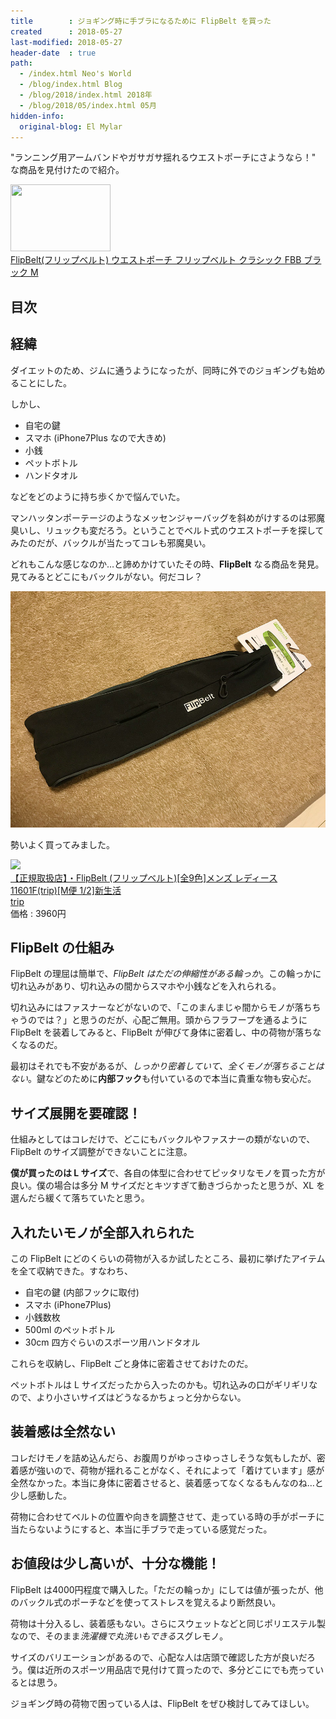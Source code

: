 ```yaml
---
title        : ジョギング時に手ブラになるために FlipBelt を買った
created      : 2018-05-27
last-modified: 2018-05-27
header-date  : true
path:
  - /index.html Neo's World
  - /blog/index.html Blog
  - /blog/2018/index.html 2018年
  - /blog/2018/05/index.html 05月
hidden-info:
  original-blog: El Mylar
---
```


"ランニング用アームバンドやガサガサ揺れるウエストポーチにさようなら！" な商品を見付けたので紹介。

<div class="ad-amazon">
  <div class="ad-amazon-image">
    <a href="https://www.amazon.co.jp/dp/B00JF9DWWU?tag=neos21-22&amp;linkCode=osi&amp;th=1&amp;psc=1">
      <img src="https://m.media-amazon.com/images/I/31nruODavuL._SL160_.jpg" width="160" height="107">
    </a>
  </div>
  <div class="ad-amazon-info">
    <div class="ad-amazon-title">
      <a href="https://www.amazon.co.jp/dp/B00JF9DWWU?tag=neos21-22&amp;linkCode=osi&amp;th=1&amp;psc=1">FlipBelt(フリップベルト) ウエストポーチ フリップベルト クラシック FBB ブラック M</a>
    </div>
  </div>
</div>

## 目次

## 経緯

ダイエットのため、ジムに通うようになったが、同時に外でのジョギングも始めることにした。

しかし、

- 自宅の鍵
- スマホ (iPhone7Plus なので大きめ)
- 小銭
- ペットボトル
- ハンドタオル

などをどのように持ち歩くかで悩んでいた。

マンハッタンポーテージのようなメッセンジャーバッグを斜めがけするのは邪魔臭いし、リュックも変だろう。ということでベルト式のウエストポーチを探してみたのだが、バックルが当たってコレも邪魔臭い。

どれもこんな感じなのか…と諦めかけていたその時、**FlipBelt** なる商品を発見。見てみるとどこにもバックルがない。何だコレ？

![FlipBelt](./27-01-01.jpg)

勢いよく買ってみました。

<div class="ad-rakuten">
  <div class="ad-rakuten-image">
    <a href="https://hb.afl.rakuten.co.jp/hgc/g00rl0w2.waxyc679.g00rl0w2.waxydf60/?pc=https%3A%2F%2Fitem.rakuten.co.jp%2Fmetrotrip%2Foth-flipbelt%2F&amp;m=http%3A%2F%2Fm.rakuten.co.jp%2Fmetrotrip%2Fi%2F10002220%2F">
      <img src="https://thumbnail.image.rakuten.co.jp/@0_mall/metrotrip/cabinet/item/2015-9-2/oth-flipbelt.jpg?_ex=128x128">
    </a>
  </div>
  <div class="ad-rakuten-info">
    <div class="ad-rakuten-title">
      <a href="https://hb.afl.rakuten.co.jp/hgc/g00rl0w2.waxyc679.g00rl0w2.waxydf60/?pc=https%3A%2F%2Fitem.rakuten.co.jp%2Fmetrotrip%2Foth-flipbelt%2F&amp;m=http%3A%2F%2Fm.rakuten.co.jp%2Fmetrotrip%2Fi%2F10002220%2F">【正規取扱店】・FlipBelt (フリップベルト)[全9色]メンズ レディース 11601F(trip)[M便 1/2]新生活</a>
    </div>
    <div class="ad-rakuten-shop">
      <a href="https://hb.afl.rakuten.co.jp/hgc/g00rl0w2.waxyc679.g00rl0w2.waxydf60/?pc=https%3A%2F%2Fwww.rakuten.co.jp%2Fmetrotrip%2F&amp;m=http%3A%2F%2Fm.rakuten.co.jp%2Fmetrotrip%2F">trip</a>
    </div>
    <div class="ad-rakuten-price">価格 : 3960円</div>
  </div>
</div>

## FlipBelt の仕組み

FlipBelt の理屈は簡単で、*FlipBelt はただの伸縮性がある輪っか*。この輪っかに切れ込みがあり、切れ込みの間からスマホや小銭などを入れられる。

切れ込みにはファスナーなどがないので、「このまんまじゃ間からモノが落ちちゃうのでは？」と思うのだが、心配ご無用。頭からフラフープを通るように FlipBelt を装着してみると、FlipBelt が伸びて身体に密着し、中の荷物が落ちなくなるのだ。

最初はそれでも不安があるが、*しっかり密着していて、全くモノが落ちることはない*。鍵などのために**内部フック**も付いているので本当に貴重な物も安心だ。

## サイズ展開を要確認！

仕組みとしてはコレだけで、どこにもバックルやファスナーの類がないので、FlipBelt のサイズ調整ができないことに注意。

**僕が買ったのは L サイズ**で、各自の体型に合わせてピッタリなモノを買った方が良い。僕の場合は多分 M サイズだとキツすぎて動きづらかったと思うが、XL を選んだら緩くて落ちていたと思う。

## 入れたいモノが全部入れられた

この FlipBelt にどのくらいの荷物が入るか試したところ、最初に挙げたアイテムを全て収納できた。すなわち、

- 自宅の鍵 (内部フックに取付)
- スマホ (iPhone7Plus)
- 小銭数枚
- 500ml のペットボトル
- 30cm 四方ぐらいのスポーツ用ハンドタオル

これらを収納し、FlipBelt ごと身体に密着させておけたのだ。

ペットボトルは L サイズだったから入ったのかも。切れ込みの口がギリギリなので、より小さいサイズはどうなるかちょっと分からない。

## 装着感は全然ない

コレだけモノを詰め込んだら、お腹周りがゆっさゆっさしそうな気もしたが、密着感が強いので、荷物が揺れることがなく、それによって「着けています」感が全然なかった。本当に身体に密着させると、装着感ってなくなるもんなのね…と少し感動した。

荷物に合わせてベルトの位置や向きを調整させて、走っている時の手がポーチに当たらないようにすると、本当に手ブラで走っている感覚だった。

## お値段は少し高いが、十分な機能！

FlipBelt は4000円程度で購入した。「ただの輪っか」にしては値が張ったが、他のバックル式のポーチなどを使ってストレスを覚えるより断然良い。

荷物は十分入るし、装着感もない。さらにスウェットなどと同じポリエステル製なので、そのまま*洗濯機で丸洗いもできる*スグレモノ。

サイズのバリエーションがあるので、心配な人は店頭で確認した方が良いだろう。僕は近所のスポーツ用品店で見付けて買ったので、多分どこにでも売っているとは思う。

ジョギング時の荷物で困っている人は、FlipBelt をぜひ検討してみてほしい。
